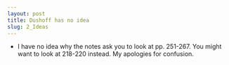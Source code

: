 ```yaml
---
layout: post
title: Dushoff has no idea
slug: 2_Ideas
---
```


* I have no idea why the notes ask you to look at pp. 251-267. You might want to look at 218-220 instead.  My apologies for confusion.

